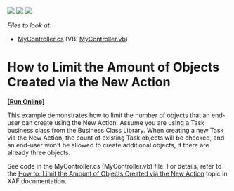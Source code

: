 <!-- default badges list -->
![](https://img.shields.io/endpoint?url=https://codecentral.devexpress.com/api/v1/VersionRange/134574868/10.2.9%2B)
[![](https://img.shields.io/badge/Open_in_DevExpress_Support_Center-FF7200?style=flat-square&logo=DevExpress&logoColor=white)](https://supportcenter.devexpress.com/ticket/details/E239)
[![](https://img.shields.io/badge/📖_How_to_use_DevExpress_Examples-e9f6fc?style=flat-square)](https://docs.devexpress.com/GeneralInformation/403183)
<!-- default badges end -->
<!-- default file list -->
*Files to look at*:

* [MyController.cs](./CS/HowToLimitAmountOfObjectsCreatedViaNewAction.Module/MyController.cs) (VB: [MyController.vb](./VB/HowToLimitAmountOfObjectsCreatedViaNewAction.Module/MyController.vb))
<!-- default file list end -->
# How to Limit the Amount of Objects Created via the New Action
<!-- run online -->
**[[Run Online]](https://codecentral.devexpress.com/e239)**
<!-- run online end -->


<p>This example demonstrates how to limit the number of objects that an end-user can create using the New Action. Assume you are using a Task business class from the Business Class Library. When creating a new Task via the New Action, the count of existing Task objects will be checked, and an end-user won't be allowed to create additional objects, if there are already three objects.</p><p>See code in the MyController.cs (MyController.vb) file. For details, refer to the <a href="http://documentation.devexpress.com/#Xaf/CustomDocument2913">How to: Limit the Amount of Objects Created via the New Action</a> topic in XAF documentation.</p>

<br/>


